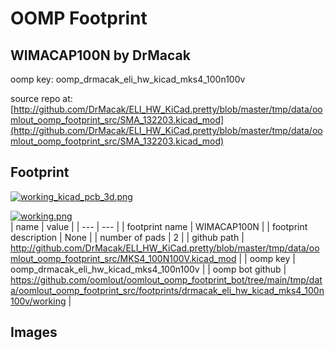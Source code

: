 # OOMP Footprint  
## WIMACAP100N  by DrMacak  
  
oomp key: oomp_drmacak_eli_hw_kicad_mks4_100n100v  
  
source repo at: [http://github.com/DrMacak/ELI_HW_KiCad.pretty/blob/master/tmp/data/oomlout_oomp_footprint_src/SMA_132203.kicad_mod](http://github.com/DrMacak/ELI_HW_KiCad.pretty/blob/master/tmp/data/oomlout_oomp_footprint_src/SMA_132203.kicad_mod)  
## Footprint  
  
[![working_kicad_pcb_3d.png](working_kicad_pcb_3d_600.png)](working_kicad_pcb_3d.png)  
  
[![working.png](working_600.png)](working.png)  
| name | value | 
| --- | --- | 
| footprint name | WIMACAP100N | 
| footprint description | None | 
| number of pads | 2 | 
| github path | http://github.com/DrMacak/ELI_HW_KiCad.pretty/blob/master/tmp/data/oomlout_oomp_footprint_src/MKS4_100N100V.kicad_mod | 
| oomp key | oomp_drmacak_eli_hw_kicad_mks4_100n100v | 
| oomp bot github | https://github.com/oomlout/oomlout_oomp_footprint_bot/tree/main/tmp/data/oomlout_oomp_footprint_src/footprints/drmacak_eli_hw_kicad_mks4_100n100v/working | 
## Images  
